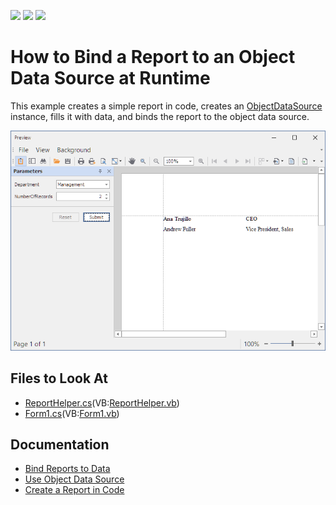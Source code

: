 <!-- default badges list -->
![](https://img.shields.io/endpoint?url=https://codecentral.devexpress.com/api/v1/VersionRange/128598631/2022.1)
[![](https://img.shields.io/badge/Open_in_DevExpress_Support_Center-FF7200?style=flat-square&logo=DevExpress&logoColor=white)](https://supportcenter.devexpress.com/ticket/details/T615761)
[![](https://img.shields.io/badge/📖_How_to_use_DevExpress_Examples-e9f6fc?style=flat-square)](https://docs.devexpress.com/GeneralInformation/403183)
<!-- default badges end -->
# How to Bind a Report to an Object Data Source at Runtime

This example creates a simple report in code, creates an [ObjectDataSource](https://docs.devexpress.com/CoreLibraries/DevExpress.DataAccess.ObjectBinding.ObjectDataSource) instance, fills it with data, and binds the report to the object data source.

![Report Bound to Object Data Source](Images/screenshot.png)

## Files to Look At

* [ReportHelper.cs](CS/WindowsFormsApp1/ReportHelper.cs)(VB:[ReportHelper.vb](VB/WindowsFormsApp1/ReportHelper.vb))
* [Form1.cs](CS/WindowsFormsApp1/Form1.cs)(VB:[Form1.vb](VB/WindowsFormsApp1/Form1.vb))

## Documentation

- [Bind Reports to Data](https://docs.devexpress.com/XtraReports/15034/detailed-guide-to-devexpress-reporting/bind-reports-to-data)
- [Use Object Data Source](https://docs.devexpress.com/CoreLibraries/403658/devexpress-data-library/data-sources/use-object-data-source)
- [Create a Report in Code](https://docs.devexpress.com/XtraReports/115726/detailed-guide-to-devexpress-reporting/reporting-api/create-reports-in-code)





